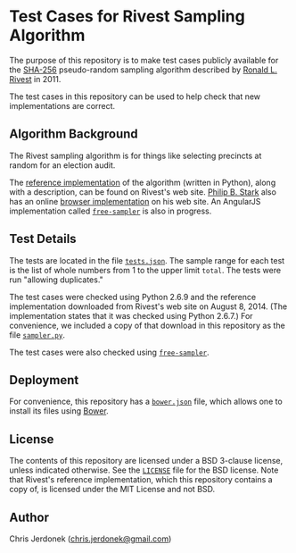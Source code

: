 Test Cases for Rivest Sampling Algorithm
========================================

The purpose of this repository is to make test cases publicly available
for the [SHA-256][sha-256] pseudo-random sampling algorithm described by
[Ronald L. Rivest][rivest] in 2011.

The test cases in this repository can be used to help check that new
implementations are correct.


Algorithm Background
--------------------

The Rivest sampling algorithm is for things like selecting precincts
at random for an election audit.

The [reference implementation][ref-impl] of the algorithm (written in Python),
along with a description, can be found on Rivest's web site.
[Philip B. Stark][stark] also has an online
[browser implementation][browser-impl] on his web site.
An AngularJS implementation called [`free-sampler`][free-sampler]
is also in progress.


Test Details
------------

The tests are located in the file [`tests.json`](tests.json).
The sample range for each test is the list of whole numbers from 1 to
the upper limit `total`.  The tests were run "allowing duplicates."

The test cases were checked using Python 2.6.9 and the
reference implementation downloaded from Rivest's web site on August 8, 2014.
(The implementation states that it was checked using Python 2.6.7.)
For convenience, we included a copy of that download in this repository
as the file [`sampler.py`](sampler.py).

The test cases were also checked using [`free-sampler`][free-sampler].


Deployment
----------

For convenience, this repository has a [`bower.json`](bower.json) file,
which allows one to install its files using [Bower](http://bower.io/).


License
-------

The contents of this repository are licensed under a BSD 3-clause license,
unless indicated otherwise.  See the [`LICENSE`](LICENSE) file
for the BSD license.  Note that Rivest's reference implementation,
which this repository contains a copy of, is licensed under
the MIT License and not BSD.


Author
------

Chris Jerdonek (<chris.jerdonek@gmail.com>)


[browser-impl]: http://www.stat.berkeley.edu/~stark/Java/Html/sha256Rand.htm
[free-sampler]: https://github.com/cjerdonek/free-sampler
[ref-impl]: http://people.csail.mit.edu/rivest/sampler.py
[rivest]: http://people.csail.mit.edu/rivest/
[sha-256]: http://en.wikipedia.org/wiki/SHA-2
[stark]: http://www.stat.berkeley.edu/~stark/
